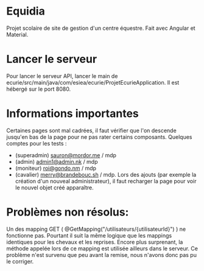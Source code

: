 # Equidia

Projet scolaire de site de gestion d'un centre équestre. Fait avec Angular et Material.

# Lancer le serveur

Pour lancer le serveur API, lancer le main de ecurie/src/main/java/com/esiea/ecurie/ProjetEcurieApplication.
Il est hébergé sur le port 8080.

# Informations importantes

Certaines pages sont mal cadrées, il faut vérifier que l'on descende jusqu'en bas de la page pour ne pas rater certains composants.
Quelques comptes pour les tests :
 - (superadmin) sauron@mordor.me / mdp
 - (admin) admin1@admin.nk / mdp
 - (moniteur) roi@gondo.nm / mdp
 - (cavalier) merry@brandebouc.sh / mdp.
Lors des ajouts (par exemple la création d'un nouveal administrateur), il faut recharger la page pour voir le nouvel objet créé apparaître.
  
  
# Problèmes non résolus:

Un des mapping GET ( @GetMapping("/utilisateurs/{utilisateurId}") ) ne fonctionne pas. Pourtant il suit la même logique que les mappings identiques pour les chevaux et les reprises. 
Encore plus surprenant, la méthode appelée lors de ce mapping est utilisée ailleurs dans le serveur. 
Ce problème n'est survenu que peu avant la remise, nous n'avons donc pas pu le corriger.
